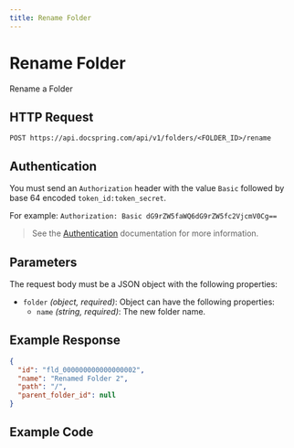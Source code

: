 ```yaml
---
title: Rename Folder
---
```


# Rename Folder

Rename a Folder

## HTTP Request

`POST https://api.docspring.com/api/v1/folders/<FOLDER_ID>/rename`

## Authentication

You must send an `Authorization` header with the value `Basic` followed by base 64 encoded `token_id:token_secret`.

For example: `Authorization: Basic dG9rZW5faWQ6dG9rZW5fc2VjcmV0Cg==`

> See the [Authentication](../install-api-client/authentication) documentation for more information.

## Parameters

The request body must be a JSON object with the following properties:

- `folder` _(object, required)_: Object can have the following properties:
  - `name` _(string, required)_: The new folder name.

## Example Response

```json
{
  "id": "fld_000000000000000002",
  "name": "Renamed Folder 2",
  "path": "/",
  "parent_folder_id": null
}
```

## Example Code

<CodeSwitcher :languages="{javascript:'JavaScript', ruby:'Ruby', python:'Python', php:'PHP', csharp:'C#', bash:'bash'}">
<template v-slot:javascript>

```javascript
import DocSpring from 'docspring'

const config = new DocSpring.Configuration()
config.apiTokenId = 'API_TOKEN_ID'
config.apiTokenSecret = 'API_TOKEN_SECRET'
client = new DocSpring.Client(config)

var data = {
  folder: {
    name: 'Renamed Folder 2',
  },
}

var folderId = 'fld_000000000000000002'
client.renameFolder(folderId, data, function (error, data, response) {
  if (error) {
    console.log(response.body)
    return
  } else {
    console.log(folder)
  }
})
```

</template>
<template v-slot:ruby>

```ruby
require 'docspring'

ENV['DOCSPRING_TOKEN_ID'] = "API_TOKEN_ID"
ENV['DOCSPRING_TOKEN_SECRET'] = "API_TOKEN_SECRET"

DocSpring.configure do |c|
  c.username  = ENV['DOCSPRING_TOKEN_ID']
  c.password  = ENV['DOCSPRING_TOKEN_SECRET']
end

docspring = DocSpring::Client.new

folder_id = "fld_000000000000000002"

response = docspring.rename_folder(folder_id,
  folder: {
    name: "Renamed Folder 2"
  }
)
puts response
```

</template>
<template v-slot:python>

```python
import docspring

client = docspring.Client()
client.api_client.configuration.username = "API_TOKEN_ID"
client.api_client.configuration.password = "API_TOKEN_SECRET"

folder_id = 'fld_000000000000000002'
response = client.rename_folder(folder_id,
  {
    "folder": {
      "name": "Renamed Folder 2"
    }
  }
)

print(response)
```

</template>
<template v-slot:php>

```php
<?php
$docspring = new DocSpring\Client();
$docspring->getConfig()->setUsername('YOUR_API_TOKEN_ID');
$docspring->getConfig()->setPassword('YOUR_API_TOKEN_SECRET');

$params = new DocSpring\Model\RenameFolderData([
  "folder" => [
    "name" => "Renamed Folder 2"
  ],
]);

$folder_id = 'fld_000000000000000002';
$folder = $docspring->renameFolder($folder_id, $params);
echo $folder;
```

</template>
<template v-slot:csharp>

```csharp
using System;
using System.Diagnostics;
using DocSpring.Client.Api;
using DocSpring.Client.Client;
using DocSpring.Client.Model;

namespace Example
{
    public class DocSpringExample
    {
        public void main()
        {
          Configuration.Default.Username = "API_TOKEN_ID";
          Configuration.Default.Password = "API_TOKEN_SECRET";

          var apiInstance = new PDFApi();

          var renameFolderData = new RenameFolderData(
            folder: new {
              name = "Renamed Folder 2"
            }
          );

          var folderId = 'fld_000000000000000002';
          var response = apiInstance.RenameFolder(folderId, renameFolderData);
          Debug.WriteLine(response);
        }
    }
}
```

</template>
<template v-slot:bash>

The following example waits for the PDF to be processed, then prints the download URL.

```bash
export API_TOKEN_ID="API_TOKEN_ID"
export API_TOKEN_SECRET="API_TOKEN_SECRET"

export FOLDER_ID="fld_000000000000000002"

rename_folder() {
  curl -s "https://api.docspring.com/api/v1/folders/$FOLDER_ID/rename" \
    -u "$API_TOKEN_ID:$API_TOKEN_SECRET" \
    -H "Content-Type: application/json" \
    -X POST \
    -d '{"folder":{"name": "Renamed Folder 2"}}'
}

RESPONSE=$(rename_folder)
echo $RESPONSE
```

</template>
</CodeSwitcher>